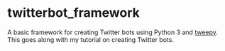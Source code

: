 # twitterbot_framework

A basic framework for creating Twitter bots using Python 3 and [tweepy](https://www.tweepy.org). This goes along with my tutorial on creating Twitter bots.